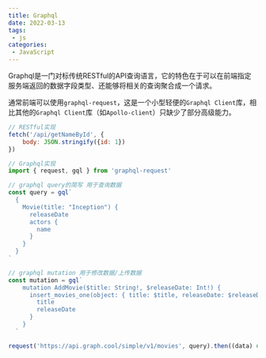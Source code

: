 ```yaml
---
title: Graphql
date: 2022-03-13
tags:
 - js
categories: 
 - JavaScript
---
```


Graphql是一门对标传统RESTful的API查询语言，它的特色在于可以在前端指定服务端返回的数据字段类型、还能够将相关的查询聚合成一个请求。

通常前端可以使用`graphql-request`，这是一个小型轻便的`Graphql Client`库，相比其他的`Graphql Client`库（如`Apollo-client`）只缺少了部分高级能力。

``` js
// RESTful实现
fetch('/api/getNameById', {
    body: JSON.stringify({id: 1})
})

// Graphql实现
import { request, gql } from 'graphql-request'

// graphql query的简写 用于查询数据
const query = gql`
  {
    Movie(title: "Inception") {
      releaseDate
      actors {
        name
      }
    }
  }
`

// graphql mutation 用于修改数据/上传数据
const mutation = gql` 
    mutation AddMovie($title: String!, $releaseDate: Int!) {
      insert_movies_one(object: { title: $title, releaseDate: $releaseDate }) {
        title
        releaseDate
      }
    }
  `

request('https://api.graph.cool/simple/v1/movies', query).then((data) => console.log(data))
```




